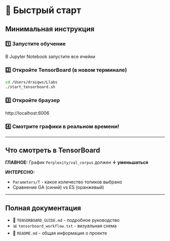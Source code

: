 # 🚀 Быстрый старт

## Минимальная инструкция

### 1️⃣ Запустите обучение
В Jupyter Notebook запустите все ячейки

### 2️⃣ Откройте TensorBoard (в новом терминале)
```bash
cd /Users/draiqws/Llabs
./start_tensorboard.sh
```

### 3️⃣ Откройте браузер
http://localhost:6006

### 4️⃣ Смотрите графики в реальном времени!

---

## Что смотреть в TensorBoard

**ГЛАВНОЕ:** График `Perplexity/val_corpus` должен **↓ уменьшаться**

**ИНТЕРЕСНО:**
- `Parameters/T` - какое количество топиков выбрано
- Сравнение GA (синий) vs ES (оранжевый)

---

## Полная документация
- 📖 `TENSORBOARD_GUIDE.md` - подробное руководство
- 📊 `tensorboard_workflow.txt` - визуальная схема
- 📝 `README.md` - общая информация о проекте